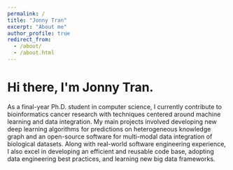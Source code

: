 ```yaml
---
permalink: /
title: "Jonny Tran"
excerpt: "About me"
author_profile: true
redirect_from: 
  - /about/
  - /about.html
---
```


Hi there, I'm Jonny Tran.
======
As a final-year Ph.D. student in computer science, I currently contribute to bioinformatics cancer research with techniques centered around machine learning and data integration. My main projects involved developing new deep learning algorithms for predictions on heterogeneous knowledge graph and an open-source software for multi-modal data integration of biological datasets. Along with real-world software engineering experience, I also excel in developing an efficient and reusable code base, adopting data engineering best practices, and learning new big data frameworks.


